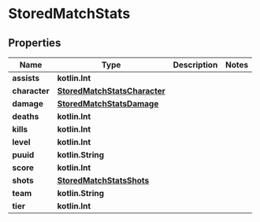 
# StoredMatchStats

## Properties
| Name | Type | Description | Notes |
| ------------ | ------------- | ------------- | ------------- |
| **assists** | **kotlin.Int** |  |  |
| **character** | [**StoredMatchStatsCharacter**](StoredMatchStatsCharacter.md) |  |  |
| **damage** | [**StoredMatchStatsDamage**](StoredMatchStatsDamage.md) |  |  |
| **deaths** | **kotlin.Int** |  |  |
| **kills** | **kotlin.Int** |  |  |
| **level** | **kotlin.Int** |  |  |
| **puuid** | **kotlin.String** |  |  |
| **score** | **kotlin.Int** |  |  |
| **shots** | [**StoredMatchStatsShots**](StoredMatchStatsShots.md) |  |  |
| **team** | **kotlin.String** |  |  |
| **tier** | **kotlin.Int** |  |  |



